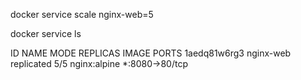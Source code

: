 docker service scale nginx-web=5

docker service ls

ID             NAME        MODE         REPLICAS   IMAGE          PORTS
1aedq81w6rg3   nginx-web   replicated   5/5        nginx:alpine   *:8080->80/tcp